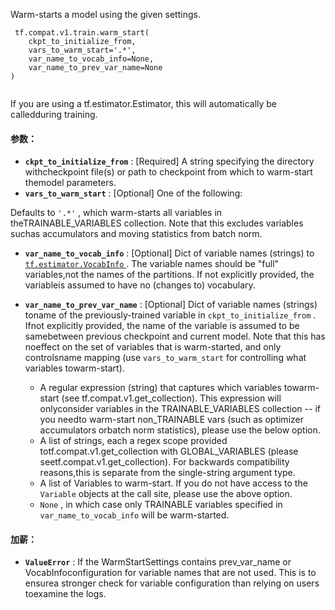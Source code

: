 Warm-starts a model using the given settings.

```
 tf.compat.v1.train.warm_start(
    ckpt_to_initialize_from,
    vars_to_warm_start='.*',
    var_name_to_vocab_info=None,
    var_name_to_prev_var_name=None
)
 
```

If you are using a tf.estimator.Estimator, this will automatically be calledduring training.

#### 参数：
- **`ckpt_to_initialize_from`** : [Required] A string specifying the directory withcheckpoint file(s) or path to checkpoint from which to warm-start themodel parameters.
- **`vars_to_warm_start`** : [Optional] One of the following:

Defaults to  `'.*'` , which warm-starts all variables in theTRAINABLE_VARIABLES collection.  Note that this excludes variables suchas accumulators and moving statistics from batch norm.


- **`var_name_to_vocab_info`** : [Optional] Dict of variable names (strings) to[ `tf.estimator.VocabInfo` ](https://tensorflow.google.cn/api_docs/python/tf/estimator/VocabInfo). The variable names should be "full" variables,not the names of the partitions.  If not explicitly provided, the variableis assumed to have no (changes to) vocabulary.


- **`var_name_to_prev_var_name`** : [Optional] Dict of variable names (strings) toname of the previously-trained variable in  `ckpt_to_initialize_from` . Ifnot explicitly provided, the name of the variable is assumed to be samebetween previous checkpoint and current model.  Note that this has noeffect on the set of variables that is warm-started, and only controlsname mapping (use  `vars_to_warm_start`  for controlling what variables towarm-start).


    - A regular expression (string) that captures which variables towarm-start (see tf.compat.v1.get_collection).  This expression will onlyconsider variables in the TRAINABLE_VARIABLES collection -- if you needto warm-start non_TRAINABLE vars (such as optimizer accumulators orbatch norm statistics), please use the below option.
    - A list of strings, each a regex scope provided totf.compat.v1.get_collection with GLOBAL_VARIABLES (please seetf.compat.v1.get_collection).  For backwards compatibility reasons,this is separate from the single-string argument type.
    - A list of Variables to warm-start.  If you do not have access to the `Variable`  objects at the call site, please use the above option.
    -  `None` , in which case only TRAINABLE variables specified in `var_name_to_vocab_info`  will be warm-started.


#### 加薪：
- **`ValueError`** : If the WarmStartSettings contains prev_var_name or VocabInfoconfiguration for variable names that are not used.  This is to ensurea stronger check for variable configuration than relying on users toexamine the logs.
